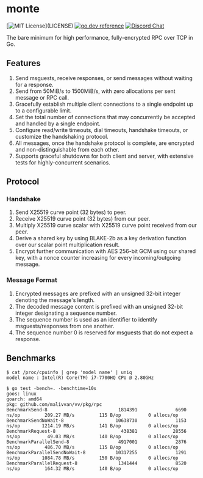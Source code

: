 # monte

[![MIT License](https://img.shields.io/apm/l/atomic-design-ui.svg?)](LICENSE)
[![go.dev reference](https://img.shields.io/badge/go.dev-reference-007d9c?logo=go&logoColor=white&style=flat-square)](https://pkg.go.dev/github.com/malivvan/vv/pkg/rpc)
[![Discord Chat](https://img.shields.io/discord/697002823123992617)](https://discord.gg/HZEbkeQ)

The bare minimum for high performance, fully-encrypted RPC over TCP in Go.

## Features

1. Send msguests, receive responses, or send messages without waiting for a response.
2. Send from 50MiB/s to 1500MiB/s, with zero allocations per sent message or RPC call.
3. Gracefully establish multiple client connections to a single endpoint up to a configurable limit.
4. Set the total number of connections that may concurrently be accepted and handled by a single endpoint.
5. Configure read/write timeouts, dial timeouts, handshake timeouts, or customize the handshaking protocol.
6. All messages, once the handshake protocol is complete, are encrypted and non-distinguishable from each other.
7. Supports graceful shutdowns for both client and server, with extensive tests for highly-concurrent scenarios.

## Protocol

### Handshake

1. Send X25519 curve point (32 bytes) to peer.
2. Receive X25519 curve point (32 bytes) from our peer.
3. Multiply X25519 curve scalar with X25519 curve point received from our peer.
4. Derive a shared key by using BLAKE-2b as a key derivation function over our scalar point multiplication result.
5. Encrypt further communication with AES 256-bit GCM using our shared key, with a nonce counter increasing for every
incoming/outgoing message.

### Message Format

1. Encrypted messages are prefixed with an unsigned 32-bit integer denoting the message's length.
2. The decoded message content is prefixed with an unsigned 32-bit integer designating a sequence number.
3. The sequence number is used as an identifier to identify msguests/responses from one another.
4. The sequence number 0 is reserved for msguests that do not expect a response.

## Benchmarks

```
$ cat /proc/cpuinfo | grep 'model name' | uniq
model name : Intel(R) Core(TM) i7-7700HQ CPU @ 2.80GHz

$ go test -bench=. -benchtime=10s
goos: linux
goarch: amd64
pkg: github.com/malivvan/vv/pkg/rpc
BenchmarkSend-8                          1814391              6690 ns/op         209.27 MB/s         115 B/op          0 allocs/op
BenchmarkSendNoWait-8                   10638730              1153 ns/op        1214.19 MB/s         141 B/op          0 allocs/op
BenchmarkRequest-8                        438381             28556 ns/op          49.03 MB/s         140 B/op          0 allocs/op
BenchmarkParallelSend-8                  4917001              2876 ns/op         486.70 MB/s         115 B/op          0 allocs/op
BenchmarkParallelSendNoWait-8           10317255              1291 ns/op        1084.78 MB/s         150 B/op          0 allocs/op
BenchmarkParallelRequest-8               1341444              8520 ns/op         164.32 MB/s         140 B/op          0 allocs/op
```
